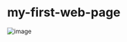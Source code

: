 # my-first-web-page
![image](https://user-images.githubusercontent.com/123303679/213916405-e0dc5a97-64d4-4ff3-8ec9-cfde60b0ae78.png)
